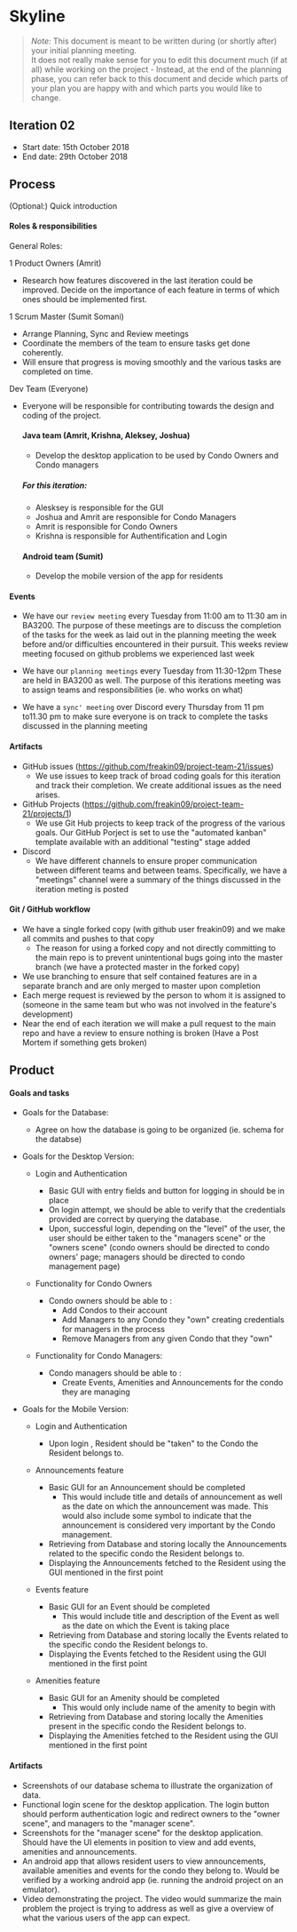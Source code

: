 # Skyline

 > _Note:_ This document is meant to be written during (or shortly after) your initial planning meeting.     
 > It does not really make sense for you to edit this document much (if at all) while working on the project - Instead, at the end of the planning phase, you can refer back to this document and decide which parts of your plan you are happy with and which parts you would like to change.


## Iteration 02

 * Start date: 15th October 2018 
 * End date: 29th October 2018

## Process

(Optional:) Quick introduction

#### Roles & responsibilities

General Roles:

1 Product Owners (Amrit)
-  Research how features discovered in the last iteration could be improved.
   Decide on the importance of each feature in terms of which ones
   should be implemented first.

1 Scrum Master (Sumit Somani)
- Arrange Planning, Sync and Review meetings
- Coordinate the members of the team to ensure tasks get done coherently.
- Will ensure that progress is moving smoothly and the various tasks are completed on time.

Dev Team (Everyone)	
- Everyone will be responsible for contributing towards the design and coding of 
  the project.
  #### Java team (Amrit, Krishna, Aleksey, Joshua)
  
  - Develop the desktop application to be used by Condo Owners and Condo managers
   ##### For this iteration:
  - Alesksey is responsible for the GUI
  - Joshua and Amrit are responsible for Condo Managers
  - Amrit is responsible for Condo Owners
  - Krishna is responsible for Authentification and Login
  
  #### Android team (Sumit)
  - Develop the mobile version of the app for residents

#### Events

- We  have our `review meeting` every Tuesday from 11:00 am to 11:30 am
  in BA3200. The purpose of these meetings are to discuss the 
  completion of the tasks for the week as laid out in the 
  planning meeting the week before and/or difficulties encountered in their pursuit.
  This weeks review meeting focused on github problems we experienced last week

- We have our `planning meetings` every Tuesday from 11:30-12pm
  These are held in BA3200 as well. The purpose of this iterations meeting 
  was to assign teams and responsibilities (ie. who works on what)

- We  have a `sync' meeting` over Discord every Thursday 
  from 11 pm to11.30 pm to make sure everyone is on track 
  to complete the tasks discussed in the planning meeting


#### Artifacts

- GitHub issues (https://github.com/freakin09/project-team-21/issues)
  - We use issues to keep track of broad coding goals for
    this iteration and track their completion. We create additional
    issues as the need arises.
- GitHub Projects (https://github.com/freakin09/project-team-21/projects/1)
  - We use Git Hub projects to keep track of the progress
    of the various goals. Our GitHub Porject is set
    to use the "automated kanban" template available with an additional "testing"
    stage added
- Discord
  - We have different channels to ensure proper communication
    between different teams and between teams. Specifically, 
    we have a "meetings" channel were a summary of the 
    things discussed in the iteration meting is posted

#### Git / GitHub workflow

- We have a single forked copy (with github user freakin09) and we make all commits 
  and pushes to that copy
  - The reason for using a forked copy and not directly committing to the main repo 
    is to prevent unintentional bugs going into the master branch (we have a protected master
    in the forked copy)
- We use branching to ensure that self contained features are in a 
  separate branch and are only merged to master upon 
  completion
- Each merge request is reviewed by the person to whom it is assigned to 
  (someone in the same team but who was not involved in the feature's development)
- Near the end of each iteration we will make a pull request to the main repo and have a
  review to ensure nothing is broken (Have a Post Mortem if something gets broken)


## Product

#### Goals and tasks

- Goals for the Database:
  - Agree on  how the database is going to be organized (ie. schema for the databse)

- Goals for the Desktop Version:

  - Login and Authentication
     - Basic GUI with entry fields and button for logging in should be in place
     - On login attempt, we should be able to verify that the credentials provided are correct
      by querying the database. 
     - Upon, successful login, depending on the "level" of the user,
      the user should be either taken to the "managers scene" or the 
      "owners scene" (condo owners should be directed to condo owners' page;
       managers should be directed to condo management page) 
      
  - Functionality for Condo Owners
    - Condo owners should be able to :
      - Add Condos to their account
      - Add Managers to any Condo they "own" creating credentials for managers
       in the process
      - Remove Managers from any given Condo that they "own"
      
  - Functionality for Condo Managers: 
    - Condo managers should be able to :
      - Create Events, Amenities and Announcements for the condo
        they are managing  
  	
- Goals for the Mobile Version: 

   - Login and Authentication
     - Upon login , Resident should be "taken" to the
       Condo the Resident belongs to.
  	
   - Announcements feature
     - Basic GUI for an Announcement should be completed
       - This would include title and details of announcement as well
         as the date on which the announcement was made. This would
         also include some symbol to indicate that the announcement
         is considered very important by the Condo management.
  	 - Retrieving from Database and storing locally the Announcements related to the
  	   specific condo the Resident belongs to. 
  	 - Displaying the Announcements fetched to the Resident using
  	   the GUI mentioned in the first point
  	 
   - Events feature
      - Basic GUI for an Event should be completed
        - This would include title and description of the Event as well
          as the date on which the Event is taking place
   	 - Retrieving from Database and storing locally the Events related to the
   	   specific condo the Resident belongs to. 
   	 - Displaying the Events fetched to the Resident using
   	   the GUI mentioned in the first point
  	
   - Amenities feature
     - Basic GUI for an Amenity should be completed
       - This would only include name of the amenity to begin with
  	 - Retrieving from Database and storing locally the Amenities present in 
  	   the specific condo the Resident belongs to. 
  	 - Displaying the Amenities fetched to the Resident using
  	   the GUI mentioned in the first point

#### Artifacts

 - Screenshots of our database schema to illustrate the organization of data.
 - Functional login scene for the desktop application. The login button should 
   perform authentication logic and redirect owners to the "owner scene", and managers 
   to the "manager scene".
 - Screenshots for the "manager scene" for the desktop application. 
   Should have the UI elements in position to view and add events, amenities and announcements. 
 - An android app that allows resident users to view announcements, available
   amenities and events for the condo they belong to. Would be verified
   by a working android app (ie. running the android project on an emulator).
 - Video demonstrating the project. The video would summarize the main problem
   the project is trying to address as well as give a overview of what
   the various users of the app can expect. 
